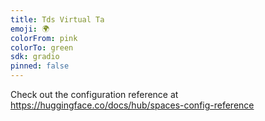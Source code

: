 ```yaml
---
title: Tds Virtual Ta
emoji: 🌍
colorFrom: pink
colorTo: green
sdk: gradio
pinned: false
---
```


Check out the configuration reference at https://huggingface.co/docs/hub/spaces-config-reference